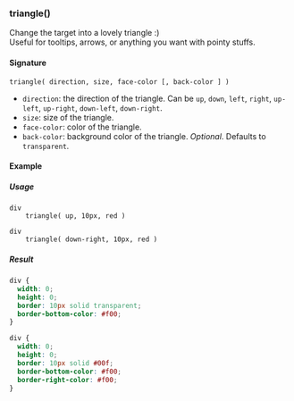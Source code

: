 ### triangle()

Change the target into a lovely triangle :)  
Useful for tooltips, arrows, or anything you want with pointy stuffs.

#### Signature

`triangle( direction, size, face-color [, back-color ] )`

* `direction`: the direction of the triangle. Can be `up`, `down`, `left`, `right`, `up-left`, `up-right`, `down-left`, `down-right`.
* `size`: size of the triangle.
* `face-color`: color of the triangle.
* `back-color`: background color of the triangle. *Optional*. Defaults to `transparent`.

#### Example

##### Usage

```stylus
div
    triangle( up, 10px, red )

div
    triangle( down-right, 10px, red )
```

##### Result

```css
div {
  width: 0;
  height: 0;
  border: 10px solid transparent;
  border-bottom-color: #f00;
}

div {
  width: 0;
  height: 0;
  border: 10px solid #00f;
  border-bottom-color: #f00;
  border-right-color: #f00;
}
```

